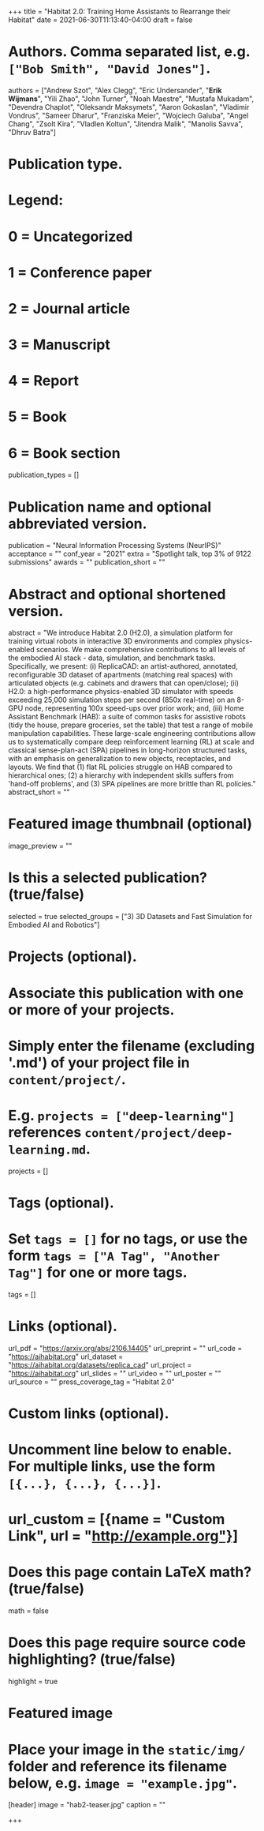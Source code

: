 +++
title = "Habitat 2.0: Training Home Assistants to Rearrange their Habitat"
date = 2021-06-30T11:13:40-04:00
draft = false

# Authors. Comma separated list, e.g. `["Bob Smith", "David Jones"]`.
authors = ["Andrew Szot", "Alex Clegg", "Eric Undersander", "**Erik Wijmans**", "Yili Zhao", "John Turner", "Noah Maestre", "Mustafa Mukadam", "Devendra Chaplot", "Oleksandr Maksymets", "Aaron Gokaslan", "Vladimir Vondrus", "Sameer Dharur", "Franziska Meier", "Wojciech Galuba", "Angel Chang", "Zsolt Kira", "Vladlen Koltun", "Jitendra Malik", "Manolis Savva", "Dhruv Batra"]

# Publication type.
# Legend:
# 0 = Uncategorized
# 1 = Conference paper
# 2 = Journal article
# 3 = Manuscript
# 4 = Report
# 5 = Book
# 6 = Book section
publication_types = []

# Publication name and optional abbreviated version.
publication = "Neural Information Processing Systems (NeurIPS)"
acceptance = ""
conf_year = "2021"
extra = "Spotlight talk, top 3% of 9122 submissions"
awards = ""
publication_short = ""


# Abstract and optional shortened version.
abstract = "We introduce Habitat 2.0 (H2.0), a simulation platform for training virtual robots in interactive 3D environments and complex physics-enabled scenarios. We make comprehensive contributions to all levels of the embodied AI stack - data, simulation, and benchmark tasks. Specifically, we present: (i) ReplicaCAD: an artist-authored, annotated, reconfigurable 3D dataset of apartments (matching real spaces) with articulated objects (e.g. cabinets and drawers that can open/close); (ii) H2.0: a high-performance physics-enabled 3D simulator with speeds exceeding 25,000 simulation steps per second (850x real-time) on an 8-GPU node, representing 100x speed-ups over prior work; and, (iii) Home Assistant Benchmark (HAB): a suite of common tasks for assistive robots (tidy the house, prepare groceries, set the table) that test a range of mobile manipulation capabilities. These large-scale engineering contributions allow us to systematically compare deep reinforcement learning (RL) at scale and classical sense-plan-act (SPA) pipelines in long-horizon structured tasks, with an emphasis on generalization to new objects, receptacles, and layouts. We find that (1) flat RL policies struggle on HAB compared to hierarchical ones; (2) a hierarchy with independent skills suffers from 'hand-off problems', and (3) SPA pipelines are more brittle than RL policies."
abstract_short = ""

# Featured image thumbnail (optional)
image_preview = ""

# Is this a selected publication? (true/false)
selected = true
selected_groups = ["3) 3D Datasets and Fast Simulation for Embodied AI and Robotics"]

# Projects (optional).
#   Associate this publication with one or more of your projects.
#   Simply enter the filename (excluding '.md') of your project file in `content/project/`.
#   E.g. `projects = ["deep-learning"]` references `content/project/deep-learning.md`.
projects = []

# Tags (optional).
#   Set `tags = []` for no tags, or use the form `tags = ["A Tag", "Another Tag"]` for one or more tags.
tags = []

# Links (optional).
url_pdf = "https://arxiv.org/abs/2106.14405"
url_preprint = ""
url_code = "https://aihabitat.org"
url_dataset = "https://aihabitat.org/datasets/replica_cad"
url_project = "https://aihabitat.org"
url_slides = ""
url_video = ""
url_poster = ""
url_source = ""
press_coverage_tag = "Habitat 2.0"

# Custom links (optional).
#   Uncomment line below to enable. For multiple links, use the form `[{...}, {...}, {...}]`.
# url_custom = [{name = "Custom Link", url = "http://example.org"}]

# Does this page contain LaTeX math? (true/false)
math = false

# Does this page require source code highlighting? (true/false)
highlight = true

# Featured image
# Place your image in the `static/img/` folder and reference its filename below, e.g. `image = "example.jpg"`.
[header]
image = "hab2-teaser.jpg"
caption = ""

+++

